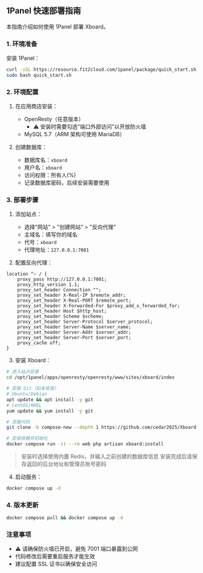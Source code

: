 ## 1Panel 快速部署指南

本指南介绍如何使用 1Panel 部署 Xboard。

### 1. 环境准备

安装 1Panel：
```bash
curl -sSL https://resource.fit2cloud.com/1panel/package/quick_start.sh -o quick_start.sh && \
sudo bash quick_start.sh
```

### 2. 环境配置

1. 在应用商店安装：
   - OpenResty（任意版本）
     - ⚠️ 安装时需要勾选"端口外部访问"以开放防火墙
   - MySQL 5.7（ARM 架构可使用 MariaDB）

2. 创建数据库：
   - 数据库名：`xboard`
   - 用户名：`xboard`
   - 访问权限：所有人(%)
   - 记录数据库密码，后续安装需要使用

### 3. 部署步骤

1. 添加站点：
   - 选择"网站" > "创建网站" > "反向代理"
   - 主域名：填写你的域名
   - 代号：`xboard`
   - 代理地址：`127.0.0.1:7001`

2. 配置反向代理：
```nginx
location ^~ / {
    proxy_pass http://127.0.0.1:7001;
    proxy_http_version 1.1;
    proxy_set_header Connection "";
    proxy_set_header X-Real-IP $remote_addr;
    proxy_set_header X-Real-PORT $remote_port;
    proxy_set_header X-Forwarded-For $proxy_add_x_forwarded_for;
    proxy_set_header Host $http_host;
    proxy_set_header Scheme $scheme;
    proxy_set_header Server-Protocol $server_protocol;
    proxy_set_header Server-Name $server_name;
    proxy_set_header Server-Addr $server_addr;
    proxy_set_header Server-Port $server_port;
    proxy_cache off;
}
```

3. 安装 Xboard：
```bash
# 进入站点目录
cd /opt/1panel/apps/openresty/openresty/www/sites/xboard/index

# 安装 Git（如未安装）
# Ubuntu/Debian
apt update && apt install -y git
# CentOS/RHEL
yum update && yum install -y git

# 克隆代码
git clone -b compose-new --depth 1 https://github.com/cedar2025/Xboard ./

# 安装依赖并初始化
docker compose run -it --rm web php artisan xboard:install
```
> 安装时选择使用内置 Redis，并输入之前创建的数据库信息
> 安装完成后请保存返回的后台地址和管理员账号密码

4. 启动服务：
```bash
docker compose up -d
```

### 4. 版本更新

```bash
docker compose pull && docker compose up -d
```

### 注意事项

- ⚠️ 请确保防火墙已开启，避免 7001 端口暴露到公网
- 代码修改后需要重启服务才能生效
- 建议配置 SSL 证书以确保安全访问

